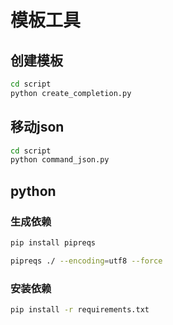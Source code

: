 # 模板工具

## 创建模板

```bash
cd script
python create_completion.py
```

## 移动json

```bash
cd script
python command_json.py
```

## python 

### 生成依赖

```bash
pip install pipreqs

pipreqs ./ --encoding=utf8 --force
```

### 安装依赖

```bash 
pip install -r requirements.txt
```
